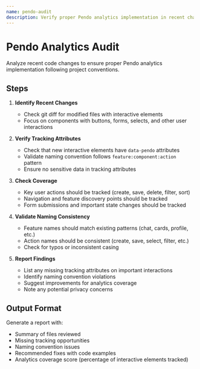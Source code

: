 ```yaml
---
name: pendo-audit
description: Verify proper Pendo analytics implementation in recent changes
---
```


# Pendo Analytics Audit

Analyze recent code changes to ensure proper Pendo analytics implementation following project conventions.

## Steps

1. **Identify Recent Changes**
   - Check git diff for modified files with interactive elements
   - Focus on components with buttons, forms, selects, and other user interactions

2. **Verify Tracking Attributes**
   - Check that new interactive elements have `data-pendo` attributes
   - Validate naming convention follows `feature:component:action` pattern
   - Ensure no sensitive data in tracking attributes

3. **Check Coverage**
   - Key user actions should be tracked (create, save, delete, filter, sort)
   - Navigation and feature discovery points should be tracked
   - Form submissions and important state changes should be tracked

4. **Validate Naming Consistency**
   - Feature names should match existing patterns (chat, cards, profile, etc.)
   - Action names should be consistent (create, save, select, filter, etc.)
   - Check for typos or inconsistent casing

5. **Report Findings**
   - List any missing tracking attributes on important interactions
   - Identify naming convention violations
   - Suggest improvements for analytics coverage
   - Note any potential privacy concerns

## Output Format

Generate a report with:

- Summary of files reviewed
- Missing tracking opportunities
- Naming convention issues
- Recommended fixes with code examples
- Analytics coverage score (percentage of interactive elements tracked)
